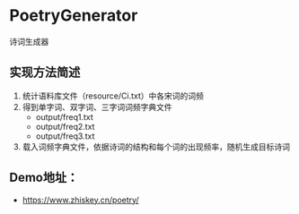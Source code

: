 # PoetryGenerator
诗词生成器
## 实现方法简述
1. 统计语料库文件（resource/Ci.txt）中各宋词的词频
2. 得到单字词、双字词、三字词词频字典文件
    - output/freq1.txt
    - output/freq2.txt
    - output/freq3.txt
3. 载入词频字典文件，依据诗词的结构和每个词的出现频率，随机生成目标诗词
## Demo地址：
- https://www.zhiskey.cn/poetry/
